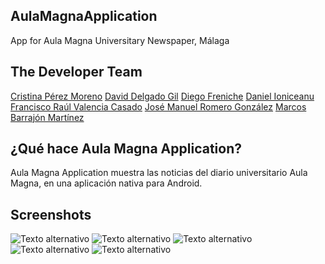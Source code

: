 ## AulaMagnaApplication
App for Aula Magna Universitary Newspaper, Málaga

## The Developer Team

[Cristina Pérez Moreno](https://github.com/pemCristina)
[David Delgado Gil](https://github.com/erdeivi)
[Diego Freniche](https://github.com/dfreniche)
[Daniel Ioniceanu](https://github.com/danielioniceanu)
[Francisco Raúl Valencia Casado](https://github.com/FRValencia)
[José Manuel Romero González](https://github.com/josemanuelromero93)
[Marcos Barrajón Martínez](https://github.com/Marquetes884)

## ¿Qué hace Aula Magna Application?

Aula Magna Application muestra las noticias del diario universitario Aula Magna, en una aplicación nativa para Android.

## Screenshots

![Texto alternativo](imagen4.png)
![Texto alternativo](imagen3.png)
![Texto alternativo](imagen2.png)
![Texto alternativo](imagen1.png)
![Texto alternativo](imagen5.png)

 
